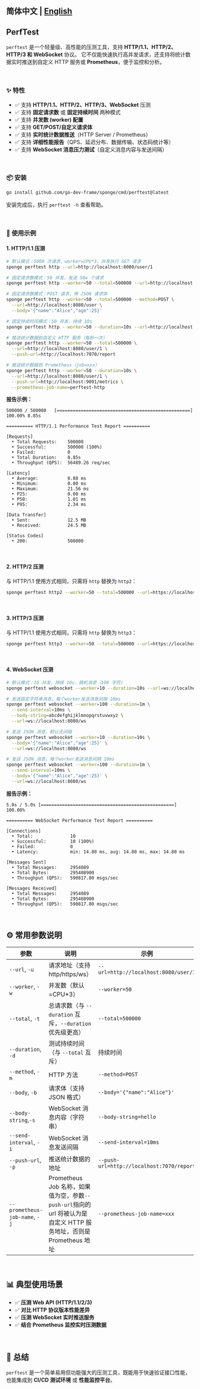 ## 简体中文 | [English](README.md)

## PerfTest

`perftest` 是一个轻量级、高性能的压测工具，支持 **HTTP/1.1、HTTP/2、HTTP/3 和 WebSocket** 协议。
它不仅能快速执行高并发请求，还支持将统计数据实时推送到自定义 HTTP 服务或 **Prometheus**，便于监控和分析。

<br>

### ✨ 特性

* ✅ 支持 **HTTP/1.1、HTTP/2、HTTP/3、WebSocket** 压测
* ✅ 支持 **固定请求数** 或 **固定持续时间** 两种模式
* ✅ 支持 **并发数 (worker) 配置**
* ✅ 支持 **GET/POST/自定义请求体**
* ✅ 支持 **实时统计数据推送**（HTTP Server / Prometheus）
* ✅ 支持 **详细性能报告**（QPS、延迟分布、数据传输、状态码统计等）
* ✅ 支持 **WebSocket 消息压力测试**（自定义消息内容与发送间隔）

<br>

### 📦 安装

```bash
go install github.com/go-dev-frame/sponge/cmd/perftest@latest
```

安装完成后，执行 `perftest -h` 查看帮助。

<br>

### 🚀 使用示例

#### 1. HTTP/1.1 压测

```bash
# 默认模式：5000 次请求，worker=CPU*3，并发执行 GET 请求
sponge perftest http --url=http://localhost:8080/user/1

# 固定请求数模式：50 并发，发送 50w 个请求
sponge perftest http --worker=50 --total=500000 --url=http://localhost:8080/user/1

# 固定请求数模式：POST 请求，带 JSON 请求体
sponge perftest http --worker=50 --total=500000 --method=POST \
  --url=http://localhost:8080/user \
  --body='{"name":"Alice","age":25}'

# 固定持续时间模式：50 并发，持续 10s
sponge perftest http --worker=50 --duration=10s --url=http://localhost:8080/user/1

# 推送统计数据到自定义 HTTP 服务（每秒一次）
sponge perftest http --worker=50 --total=500000 \
  --url=http://localhost:8080/user/1 \
  --push-url=http://localhost:7070/report

# 推送统计数据到 Prometheus（job=xxx）
sponge perftest http --worker=50 --duration=10s \
  --url=http://localhost:8080/user/1 \
  --push-url=http://localhost:9091/metrics \
  --prometheus-job-name=perftest-http
```

**报告示例：**

```
500000 / 500000   [==================================================] 100.00% 8.85s

========== HTTP/1.1 Performance Test Report ==========

[Requests]
  • Total Requests:    500000
  • Successful:        500000 (100%)
  • Failed:            0
  • Total Duration:    8.85s
  • Throughput (QPS):  56489.26 req/sec

[Latency]
  • Average:           0.88 ms
  • Minimum:           0.00 ms
  • Maximum:           21.56 ms
  • P25:               0.00 ms
  • P50:               1.01 ms
  • P95:               2.34 ms

[Data Transfer]
  • Sent:              12.5 MB
  • Received:          24.5 MB

[Status Codes]
  • 200:               500000
```

<br>

#### 2. HTTP/2 压测

与 HTTP/1.1 使用方式相同，只需将 `http` 替换为 `http2`：

```bash
sponge perftest http2 --worker=50 --total=500000 --url=https://localhost:6443/user/1
```

<br>

#### 3. HTTP/3 压测

与 HTTP/1.1 使用方式相同，只需将 `http` 替换为 `http3`：

```bash
sponge perftest http3 --worker=50 --total=500000 --url=https://localhost:8443/user/1
```

<br>

#### 4. WebSocket 压测

```bash
# 默认模式：10 并发，持续 10s，随机消息（100 字符）
sponge perftest websocket --worker=10 --duration=10s --url=ws://localhost:8080/ws

# 发送固定字符串消息，每个worker发送消息间隔 10ms
sponge perftest websocket --worker=100 --duration=1m \
  --send-interval=10ms \
  --body-string=abcdefghijklmnopqrstuvwxyz \
  --url=ws://localhost:8080/ws

# 发送 JSON 消息，默认无间隔
sponge perftest websocket --worker=10 --duration=10s \
  --body='{"name":"Alice","age":25}' \
  --url=ws://localhost:8080/ws

# 发送 JSON 消息，每个worker发送消息间隔 10ms
sponge perftest websocket --worker=100 --duration=1m \
  --send-interval=10ms \
  --body='{"name":"Alice","age":25}' \
  --url=ws://localhost:8080/ws
```

**报告示例：**

```
5.0s / 5.0s [==================================================] 100.00%

========== WebSocket Performance Test Report ==========

[Connections]
  • Total:              10
  • Successful:         10 (100%)
  • Failed:             0
  • Latency:            min: 14.80 ms, avg: 14.80 ms, max: 14.80 ms

[Messages Sent]
  • Total Messages:     2954089
  • Total Bytes:        295408900
  • Throughput (QPS):   590817.80 msgs/sec

[Messages Received]
  • Total Messages:     2954089
  • Total Bytes:        295408900
  • Throughput (QPS):   590817.80 msgs/sec
```

<br>

## ⚙️ 常用参数说明

| 参数                            | 说明                                                                                 | 示例                                        |
|-------------------------------|------------------------------------------------------------------------------------|-------------------------------------------|
| `--url`, `-u`                 | 请求地址（支持 http/https/ws）                                                             | `--url=http://localhost:8080/user/1`      |
| `--worker`, `-w`              | 并发数（默认=CPU\*3）                                                                     | `--worker=50`                             |
| `--total`, `-t`               | 总请求数（与 `--duration` 互斥，`--duration` 优先级更高）                                         | `--total=500000`                          |
| `--duration`, `-d`            | 测试持续时间（与 `--total` 互斥）                                                             | 持续时间                                                                     | `--duration=10s`                          |
| `--method`, `-m`              | HTTP 方法                                                                            | `--method=POST`                           |
| `--body`, `-b`                | 请求体（支持 JSON 格式）                                                                    | `--body='{"name":"Alice"}'`               |
| `--body-string`,`-s`          | WebSocket 消息内容（字符串）                                                                | `--body-string=hello`                     |
| `--send-interval`, `-i`       | WebSocket 消息发送间隔                                                                   | `--send-interval=10ms`                    |
| `--push-url`, `-p`            | 推送统计数据的地址                                                                          | `--push-url=http://localhost:7070/report` |
| `--prometheus-job-name`, `-j` | Prometheus Job 名称，如果值为空，参数`--push-url`指向的 url 将被认为是自定义 HTTP 服务地址，否则是 Prometheus 地址 | `--prometheus-job-name=xxx`               |

<br>

## 📊 典型使用场景

* ✅ **压测 Web API (HTTP/1.1/2/3)**
* ✅ **对比 HTTP 协议版本性能差异**
* ✅ **压测 WebSocket 实时推送服务**
* ✅ **结合 Prometheus 监控实时压测数据**

<br>

## 📝 总结

`perftest` 是一个简单易用但功能强大的压测工具，既能用于快速验证接口性能，也能集成到 **CI/CD 测试环境** 或 **性能监控平台**。
